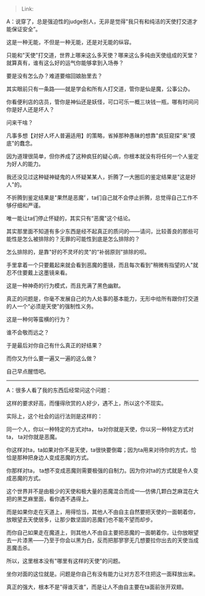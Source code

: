 > Link: 

A：说穿了，总是强迫性的judge别人，无非是觉得"我只有和纯洁的天使打交道才能保证安全”。

这是一种无能，不但是一种无能，还是对无能的纵容。

只能和"天使"打交道，世界上哪来这么多天使？哪来这么多纯由天使组成的天堂？就算真有，谁有这么好的运气你能够拿到入场券？

要是没有怎么办？难道要缩回娘胎里去？

其实眼前只有一条路——就是学会和所有人打交道，管你是仙是魔，公事公办。

你看便利店的店员，管你是神仙还是妖怪，可口可乐一概三块钱一瓶，哪有时间问你是好人还是坏人？

问来干啥？

凡事多想【对好人坏人普遍适用】的策略，省掉那种愚昧的想靠"疯狂窥探"来"摸底"的蠢念。

因为道理很简单，但你养成了这种疯狂的疑心病，你根本就没有将任何一个人鉴定为好人的能力。

我还没见过这种疑神疑鬼的人怀疑某某人，折腾了一大圈后的鉴定结果是"这是好人"的。

不折腾到鉴定结果是"果然是恶魔〞，ta们自己就不会停止折腾，总觉得自己工作不够仔细和严谨。

唯一能让ta们停止怀疑的，其实只有“恶魔"这个结论。

其实那里面不知道有多少东西是经不起真正的质问的——请问，比较善良的那些可能性是怎么被排除的？无罪的可能性到底是怎么排除的？

怎么排除的，是靠"好的不灵坏的灵"的“补弱原则"排除的呗。

手里拿着一个只要戴起来就会看到恶魔的墨镜，而且每次看到"稍微有指望的人"就忍不住要戴上这墨镜来看。

这是一种神奇的行为模式，而且充满了黑色幽默。

真正的问题是，你毫不发展自己的为人处事的基本能力，无形中给所有跟你打交道的人一个“必须是天使"的强制性义务。

这是一种何等蛮横的行为？

谁不会敬而远之？

于是最后对你自己有什么真正的好结果？

而你又为什么要一遍又一遍的这么做？

自己早点醒悟吧。

---

A：很多人看了我的东西后经常问这个问题：

这样的要求好高，而懂得欣赏的人好少，遇不上，所以这个不现实。

实际上，这个社会的运行法则是这样的：

同一个人，你以一种特定的方式对ta， ta对你就是天使，你以另一种特定方式对ta， ta对你就是恶魔。

你这样对ta，ta如果对你不是天使，ta很快要倒霉；因为ta用来对待你的方式，恰恰是那种把身边人变成恶魔的方式。

你那样对ta， ta想不变成恶魔则需要极强的自制力。因为你对ta的方式就是令人变成恶魔的方式。

这个世界并不是由极少的天使和极大量的恶魔混合而成一—仿佛几颗白芝麻混在大把的黑芝麻里面，看你遇不遇得上。

而是如果你走在天道上，用得恰当，其他人不由自主自然要把天使的一面朝着你，放眼望去天使居多，让那少数坚固的恶魔们也不能不望而却步。

而你自己如果走在魔道上，则其他人不由自主要把恶魔的一面朝着你，让你放眼望去一片漆黑——乃至于你会以黑为白，反而把那寥寥无几想要拉你出去的天使当成恶魔击杀。

所以，这里根本没有"哪里有这样的天使"的问题。

坐你对面的这位就是。问题是你自己有没有能力让对方忍不住把这一面释放出来。

真正的强大，根本不是"得谁灭谁”，而是让人不由自主要在ta面前张开双翅。
